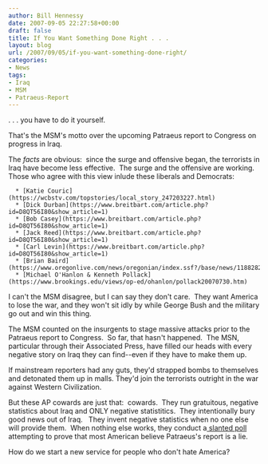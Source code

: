 ```yaml
---
author: Bill Hennessy
date: 2007-09-05 22:27:58+00:00
draft: false
title: If You Want Something Done Right . . .
layout: blog
url: /2007/09/05/if-you-want-something-done-right/
categories:
- News
tags:
- Iraq
- MSM
- Patraeus-Report
---
```


. . . you have to do it yourself.

That's the MSM's motto over the upcoming Patraeus report to Congress on progress in Iraq.

The _facts_ are obvious:  since the surge and offensive began, the terrorists in Iraq have become less effective.  The surge and the offensive are working.  Those who agree with this view inlude these liberals and Democrats:



	  * [Katie Couric](https://wcbstv.com/topstories/local_story_247203227.html)
	  * [Dick Durban](https://www.breitbart.com/article.php?id=D8QT56I80&show_article=1)
	  * [Bob Casey](https://www.breitbart.com/article.php?id=D8QT56I80&show_article=1)
	  * [Jack Reed](https://www.breitbart.com/article.php?id=D8QT56I80&show_article=1)
	  * [Carl Levin](https://www.breitbart.com/article.php?id=D8QT56I80&show_article=1)
	  * [Brian Baird](https://www.oregonlive.com/news/oregonian/index.ssf?/base/news/1188282391177620.xml&coll=7)
	  * [Michael O'Hanlon & Kenneth Pollack](https://www.brookings.edu/views/op-ed/ohanlon/pollack20070730.htm)

I can't the MSM disagree, but I can say they don't care.  They want America to lose the war, and they won't sit idly by while George Bush and the military go out and win this thing.

The MSM counted on the insurgents to stage massive attacks prior to the Patraeus report to Congress.  So far, that hasn't happened.  The MSN, particular through their Associated Press, have filled our heads with every negative story on Iraq they can find--even if they have to make them up. 

If mainstream reporters had any guts, they'd strapped bombs to themselves and detonated them up in malls. They'd join the terrorists outright in the war against Western Civilization. 

But these AP cowards are just that:  cowards.  They run gratuitous, negative statistics about Iraq and ONLY negative statistitics.  They intentionally bury good news out of Iraq.   They invent negative statistics when no one else will provide them.  When nothing else works, they conduct a[ slanted poll ](https://www.cnn.com/2007/POLITICS/08/16/poll.iraq.report/index.html?iref=newssearch)attempting to prove that most American believe Patraeus's report is a lie.   

How do we start a new service for people who don't hate America?
